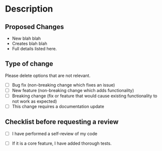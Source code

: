 # Description
<!--- Describe your changes in detail -->

## Proposed Changes

- New blah blah
- Creates blah blah
- Full details listed here.

## Type of change

Please delete options that are not relevant.

- [ ] Bug fix (non-breaking change which fixes an issue)
- [ ] New feature (non-breaking change which adds functionality)
- [ ] Breaking change (fix or feature that would cause existing functionality to not work as expected)
- [ ] This change requires a documentation update

## Checklist before requesting a review

- [ ] I have performed a self-review of my code
- [ ] If it is a core feature, I have added thorough tests.
  